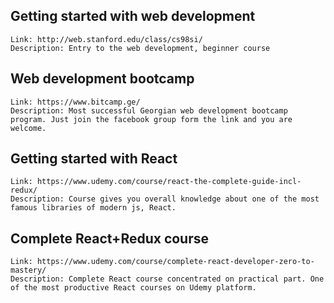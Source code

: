 ## Getting started with web development
	Link: http://web.stanford.edu/class/cs98si/
	Description: Entry to the web development, beginner course

## Web development bootcamp
	Link: https://www.bitcamp.ge/
	Description: Most successful Georgian web development bootcamp program. Just join the facebook group form the link and you are welcome.

## Getting started with React
	Link: https://www.udemy.com/course/react-the-complete-guide-incl-redux/
	Description: Course gives you overall knowledge about one of the most famous libraries of modern js, React.

## Complete React+Redux course
	Link: https://www.udemy.com/course/complete-react-developer-zero-to-mastery/
	Description: Complete React course concentrated on practical part. One of the most productive React courses on Udemy platform. 
